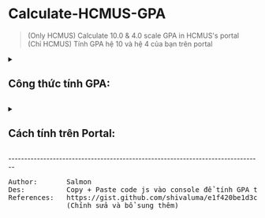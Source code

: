 # Calculate-HCMUS-GPA
> (Only HCMUS) Calculate 10.0 & 4.0 scale GPA in HCMUS's portal <br>
> (Chỉ HCMUS) Tính GPA hệ 10 và hệ 4 của bạn trên portal <br>
<details>
<summary><h2> Công thức tính GPA:<h2></summary>
  
<head>
<meta charset="utf-8">
</head>
<body>
<h4> Công thức tính (Nguồn: Sổ tay sinh viên 2021):</h4>
<img src="GPA_calculaion formula.png" width="50% height="50%" >
</body> 
<br>-------------------------------------------------------------------------------------------------------------------------------------<br>

### Chi tiết
- Bỏ các học phần: Giáo dục quốc phòng - An ninh, Giáo dục thể chất (Thể dục), Ngoại ngữ, Tin học cơ sở, các môn rớt, vắng <br>
- Điểm trung bình bằng "Tổng điểm tất cả học phần" chia cho "Tổng số tín chỉ" <br>
- Trong đó: <br>
  + "Tổng điểm tất cả học phần" được tính bằng cách lấy tất cả học phần (trừ các học phần đã loại trừ bên trên) nhân cho số tín chỉ tương ứng và cộng tất cả lại với nhau <br>
  + "Tổng số tín chỉ" là tổng số tín chỉ đã tích lũy của tất cả các học phần (trừ các học phần đã loại trừ bên trên)<br>
  
</details>

<details>
<summary><h2>Cách tính trên Portal:<h2></summary>

- <ins><b>Bước 1</b></ins>: Vào trang Portal có chứa điểm: <br>
Vào [Portal](http://portal1.hcmus.edu.vn/) -> Đăng nhập -> Chọn <b>Quản lý kết quả học tập</b> -> Chọn [Tra cứu kết quả học tập](https://portal1.hcmus.edu.vn/SinhVien.aspx?pid=211) <br><br>
- <ins><b>Bước 2</b></ins>: Bật <b>DevTools</b> trên trình duyệt của bạn, ở đây có 2 cách:<br>
  + <b>Cách 1</b>: Chuột phải chọn <b>Check (Kiểm tra)</b>, hoặc Chuột phải chọn <b>Inspect</b> (Đối với trình duyệt Edge)
  + <b>Cách 2</b>: Nhấn <b>F12</b> hoặc <b>Fn + F12</b> (Nếu Fn của bạn đang ở trạng thái khóa)
  <br>Lúc này, <b>DevTools</b> sẽ hiện ra
  <br>
- <ins><b>Bước 3</b></ins>: Mở <b>Console</b> và Paste code:<br>
Khi <b>DevTools</b> hiện ra -> Chọn <b>Console</b> -> Paste [Code Javascript](https://github.com/nthhcmus/Calculate-HCMUS-GPA/blob/main/cal_GPA.js) -> Enter

<h4>Thông tin về Số tín chỉ, GPA, GPA cơ sở ngành lúc này hiện trên console và được thông báo trên màn hình bằng alert()
</details>
--------------------------------------------------------------------------------<br>
<pre>
Author:       Salmon 
Des:          Copy + Paste code js vào console để tính GPA trên Portal HCMUS
References:   https://gist.github.com/shivaluma/e1f420be1d3cf8e6c6287539e8abcf89 
              (Chỉnh sửa và bổ sung thêm)
</pre>
